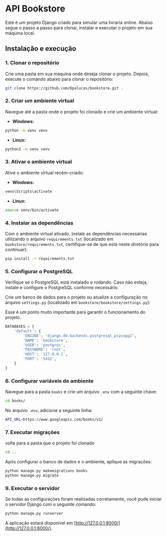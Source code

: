 
# API Bookstore

Este é um projeto Django criado para simular uma livraria online. Abaixo segue o passo a passo para clonar, instalar e executar o projeto em sua máquina local.

## Instalação e execução

### 1. Clonar o repositório

Crie uma pasta em sua máquina onde deseja clonar o projeto. Depois, execute o comando abaixo para clonar o repositório:

```bash
git clone https://github.com/Opalucas/bookstore.git .
```

### 2. Criar um ambiente virtual

Navegue até a pasta onde o projeto foi clonado e crie um ambiente virtual:

- **Windows:**

```bash
python -m venv venv
```

- **Linux:**

```bash
python3 -m venv venv
```

### 3. Ativar o ambiente virtual

Ative o ambiente virtual recém-criado:

- **Windows:**

```bash
venv\Scripts\activate
```

- **Linux:**

```bash
source venv/bin/activate
```

### 4. Instalar as dependências

Com o ambiente virtual ativado, instale as dependências necessárias utilizando o arquivo `requirements.txt` (localizado em `bookstore/requirements.txt`, certifique-se de que está neste diretório para continuar):

```bash
pip install -r requirements.txt
```

### 5. Configurar o PostgreSQL

Verifique se o PostgreSQL está instalado e rodando. Caso não esteja, instale e configure o PostgreSQL conforme necessário.

Crie um banco de dados para o projeto ou atualize a configuração no arquivo `settings.py` (localizado em `bookstore/bookstore/settings.py`):

Esse é um ponto muito importante para garantir o funcionamento do projeto.

```python
DATABASES = {
    'default': {
        'ENGINE': 'django.db.backends.postgresql_psycopg2',
        'NAME': 'bookstore',
        'USER': 'postgres',
        'PASSWORD': 'root',
        'HOST': '127.0.0.1',
        'PORT': '5432',
    }
}
```

### 6. Configurar variáveis de ambiente

Navegue para a pasta `books` e crie um arquivo `.env` com a seguinte chave:

```bash
cd books/
```

No arquivo `.env`, adicione a seguinte linha:

```bash
API_URL=https://www.googleapis.com/books/v1/
```
### 7. Executar migrações
volte para a pasta que o projeto foi clonado

```bash
cd ..
```

Após configurar o banco de dados e o ambiente, aplique as migrações:

```bash
python manage.py makemigrations books
python manage.py migrate
```

### 9. Executar o servidor

Se todas as configurações foram realizadas corretamente, você pode iniciar o servidor Django com o seguinte comando:

```bash
python manage.py runserver
```

A aplicação estará disponível em [http://127.0.0.1:8000/](http://127.0.0.1:8000/).
